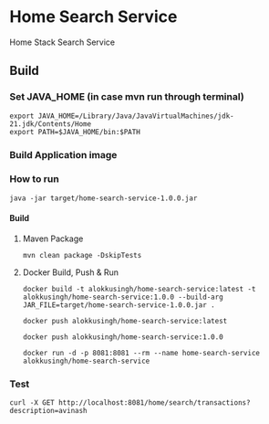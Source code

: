 # Home Search Service
Home Stack Search Service

## Build
### Set JAVA_HOME (in case mvn run through terminal)
```shell
export JAVA_HOME=/Library/Java/JavaVirtualMachines/jdk-21.jdk/Contents/Home
export PATH=$JAVA_HOME/bin:$PATH
```
### Build Application image

### How to run
````
java -jar target/home-search-service-1.0.0.jar
````

#### Build
1. Maven Package
   ```shell
   mvn clean package -DskipTests
   ```
2. Docker Build, Push & Run
   ```shell
   docker build -t alokkusingh/home-search-service:latest -t alokkusingh/home-search-service:1.0.0 --build-arg JAR_FILE=target/home-search-service-1.0.0.jar .
   ```
   ```shell
   docker push alokkusingh/home-search-service:latest
   ```
   ```shell
   docker push alokkusingh/home-search-service:1.0.0
   ```
   ```shell
   docker run -d -p 8081:8081 --rm --name home-search-service alokkusingh/home-search-service
   ```
### Test
```shell
curl -X GET http://localhost:8081/home/search/transactions?description=avinash
```